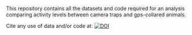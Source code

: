 This repository contains all the datasets and code required for an analysis comparing activity levels between camera traps and gps-collared animals. 

Cite any use of data and/or code at: [![DOI](https://zenodo.org/badge/318678766.svg)](https://zenodo.org/badge/latestdoi/318678766)

